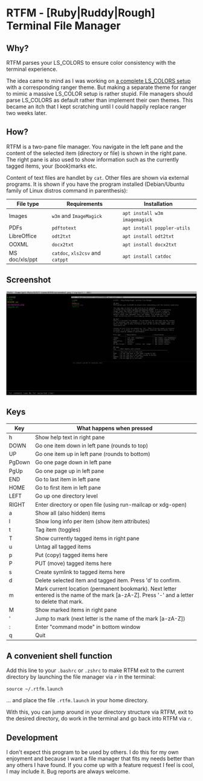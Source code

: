 # RTFM - [Ruby|Ruddy|Rough] Terminal File Manager

## Why?
RTFM parses your LS_COLORS to ensure color consistency with the terminal experience.

The idea came to mind as I was working on [a complete
LS_COLORS setup](https://github.com/isene/LS_COLORS) with a corresponding
ranger theme. But making a separate theme for ranger to mimic a massive
LS_COLOR setup is rather stupid. File managers should parse LS_COLORS as
default rather than implement their own themes. This became an itch that
I kept scratching until I could happily replace ranger two weeks later.

## How?
RTFM is a two-pane file manager. You navigate in the left pane and the content
of the selected item (directory or file) is shown in the right pane. The right
pane is also used to show information such as the currently tagged items, your
(book)marks etc.

Content of text files are handlet by `cat`. Other files are shown via external
programs. It is shown if you have the program installed (Debian/Ubuntu family
of Linux distros command in parenthesis):

File type      | Requirements                     | Installation
---------------|----------------------------------|------------------------------
Images         | `w3m` and `ImageMagick`          | `apt install w3m imagemagick`
PDFs           | `pdftotext`                      | `apt install poppler-utils`
LibreOffice    | `odt2txt`                        | `apt install odt2txt`
OOXML          | `docx2txt`                       | `apt install docx2txt`
MS doc/xls/ppt | `catdoc`, `xls2csv` and `catppt` | `apt install catdoc`

## Screenshot

![](screenshot.png)

## Keys
Key    | What happens when pressed
-------|-------------------------------------------------------------
h      | Show help text in right pane
DOWN   | Go one item down in left pane (rounds to top)
UP     | Go one item up in left pane (rounds to bottom)
PgDown | Go one page down in left pane
PgUp   | Go one page up in left pane
END    | Go to last item in left pane
HOME   | Go to first item in left pane
LEFT   | Go up one directory level
RIGHT  | Enter directory or open file (using run-mailcap or xdg-open)
a      | Show all (also hidden) items
l      | Show long info per item (show item attributes)
t      | Tag item (toggles)
T      | Show currently tagged items in right pane
u      | Untag all tagged items
p      | Put (copy) tagged items here
P      | PUT (move) tagged items here
s      | Create symlink to tagged items here
d      | Delete selected item and tagged item. Press 'd' to confirm.
m      | Mark current location (permanent bookmark). Next letter entered is the name of the mark [a-zA-Z]. Press '-' and a letter to delete that mark.
M      | Show marked items in right pane
'      | Jump to mark (next letter is the name of the mark [a-zA-Z])
:      | Enter "command mode" in bottom window
q      | Quit

## A convenient shell function
Add this line to your `.bashrc` or `.zshrc` to make RTFM exit to the current
directory by launching the file manager via `r` in the terminal:

`source ~/.rtfm.launch`

... and place the file `.rtfm.launch` in your home directory.

With this, you can jump around in your directory structure via RTFM, exit to
the desired directory, do work in the terminal and go back into RTFM via `r`.

## Development
I don't expect this program to be used by others. I do this for my own
enjoyment and because I want a file manager that fits my needs better than any
others I have found. If you come up with a feature request I feel is cool, I
may include it. Bug reports are always welcome.
